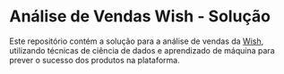 # Análise de Vendas Wish - Solução

Este repositório contém a solução para a análise de vendas da [Wish](https://www.kaggle.com/datasets/jmmvutu/summer-products-and-sales-in-ecommerce-wish), utilizando técnicas de ciência de dados e aprendizado de máquina para prever o sucesso dos produtos na plataforma.